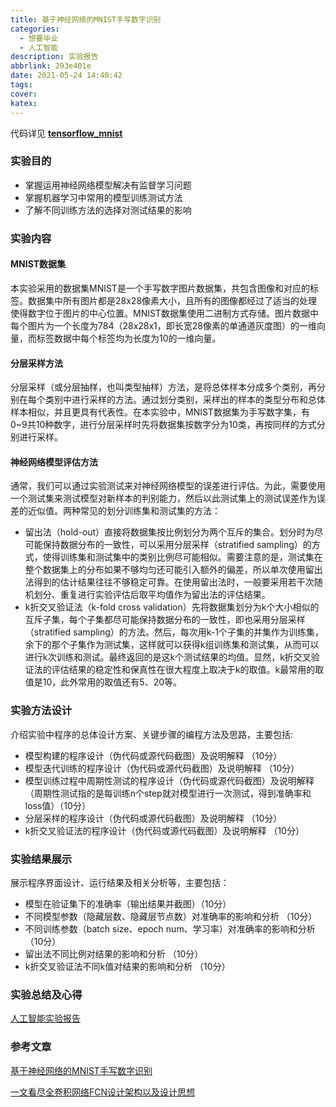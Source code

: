 ```yaml
---
title: 基于神经网络的MNIST手写数字识别
categories:
  - 想要毕业
  - 人工智能
description: 实验报告
abbrlink: 293e401e
date: 2021-05-24 14:40:42
tags:
cover:
katex:
---
```


代码详见 **[tensorflow_mnist](https://github.com/lucifer9735/tensorflow_mnist)**

>

### 实验目的

- 掌握运用神经网络模型解决有监督学习问题
- 掌握机器学习中常用的模型训练测试方法
- 了解不同训练方法的选择对测试结果的影响

### 实验内容

#### MNIST数据集

本实验采用的数据集MNIST是一个手写数字图片数据集，共包含图像和对应的标签。数据集中所有图片都是28x28像素大小，且所有的图像都经过了适当的处理使得数字位于图片的中心位置。MNIST数据集使用二进制方式存储。图片数据中每个图片为一个长度为784（28x28x1，即长宽28像素的单通道灰度图）的一维向量，而标签数据中每个标签均为长度为10的一维向量。

#### 分层采样方法

分层采样（或分层抽样，也叫类型抽样）方法，是将总体样本分成多个类别，再分别在每个类别中进行采样的方法。通过划分类别，采样出的样本的类型分布和总体样本相似，并且更具有代表性。在本实验中，MNIST数据集为手写数字集，有0~9共10种数字，进行分层采样时先将数据集按数字分为10类，再按同样的方式分别进行采样。

#### 神经网络模型评估方法

通常，我们可以通过实验测试来对神经网络模型的误差进行评估。为此，需要使用一个测试集来测试模型对新样本的判别能力，然后以此测试集上的测试误差作为误差的近似值。两种常见的划分训练集和测试集的方法：

- 留出法（hold-out）直接将数据集按比例划分为两个互斥的集合。划分时为尽可能保持数据分布的一致性，可以采用分层采样（stratified sampling）的方式，使得训练集和测试集中的类别比例尽可能相似。需要注意的是，测试集在整个数据集上的分布如果不够均匀还可能引入额外的偏差，所以单次使用留出法得到的估计结果往往不够稳定可靠。在使用留出法时，一般要采用若干次随机划分、重复进行实验评估后取平均值作为留出法的评估结果。
- k折交叉验证法（k-fold cross validation）先将数据集划分为k个大小相似的互斥子集，每个子集都尽可能保持数据分布的一致性，即也采用分层采样（stratified sampling）的方法。然后，每次用k-1个子集的并集作为训练集，余下的那个子集作为测试集，这样就可以获得k组训练集和测试集，从而可以进行k次训练和测试。最终返回的是这k个测试结果的均值。显然，k折交叉验证法的评估结果的稳定性和保真性在很大程度上取决于k的取值。k最常用的取值是10，此外常用的取值还有5、20等。

### 实验方法设计

介绍实验中程序的总体设计方案、关键步骤的编程方法及思路，主要包括:

- 模型构建的程序设计（伪代码或源代码截图）及说明解释 （10分）
- 模型迭代训练的程序设计（伪代码或源代码截图）及说明解释 （10分）
- 模型训练过程中周期性测试的程序设计（伪代码或源代码截图）及说明解释（周期性测试指的是每训练n个step就对模型进行一次测试，得到准确率和loss值）（10分）
- 分层采样的程序设计（伪代码或源代码截图）及说明解释 （10分）
- k折交叉验证法的程序设计（伪代码或源代码截图）及说明解释 （10分）

### 实验结果展示

展示程序界面设计、运行结果及相关分析等，主要包括：

- 模型在验证集下的准确率（输出结果并截图）（10分）
- 不同模型参数（隐藏层数、隐藏层节点数）对准确率的影响和分析 （10分）
- 不同训练参数（batch size、epoch num、学习率）对准确率的影响和分析 （10分）
- 留出法不同比例对结果的影响和分析 （10分）
- k折交叉验证法不同k值对结果的影响和分析 （10分）

### 实验总结及心得

[人工智能实验报告](https://img.foopi.top/pdf/%E4%BA%BA%E5%B7%A5%E6%99%BA%E8%83%BD%E5%AE%9E%E9%AA%8C%E6%8A%A5%E5%91%8A.pdf)

### 参考文章

[基于神经网络的MNIST手写数字识别](https://blog.csdn.net/weixin_40579705/article/details/107654176)

[一文看尽全卷积网络FCN设计架构以及设计思想](https://blog.csdn.net/qq_27825451/article/details/89355174)

